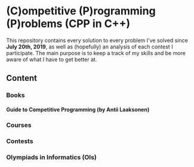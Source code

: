 # (C)ompetitive (P)rogramming (P)roblems (CPP in C++)

This repository contains every solution to every problem I've solved since **July 20th, 2019**, as well as (hopefully) an analysis of each contest I participate. The main purpose is to keep a track of my skills and be more aware of what I have to get better at. 

## Content

### Books

#### Guide to Competitive Programming (by Antii Laaksonen)
####

### Courses
### Contests
### Olympiads in Informatics (OIs)
